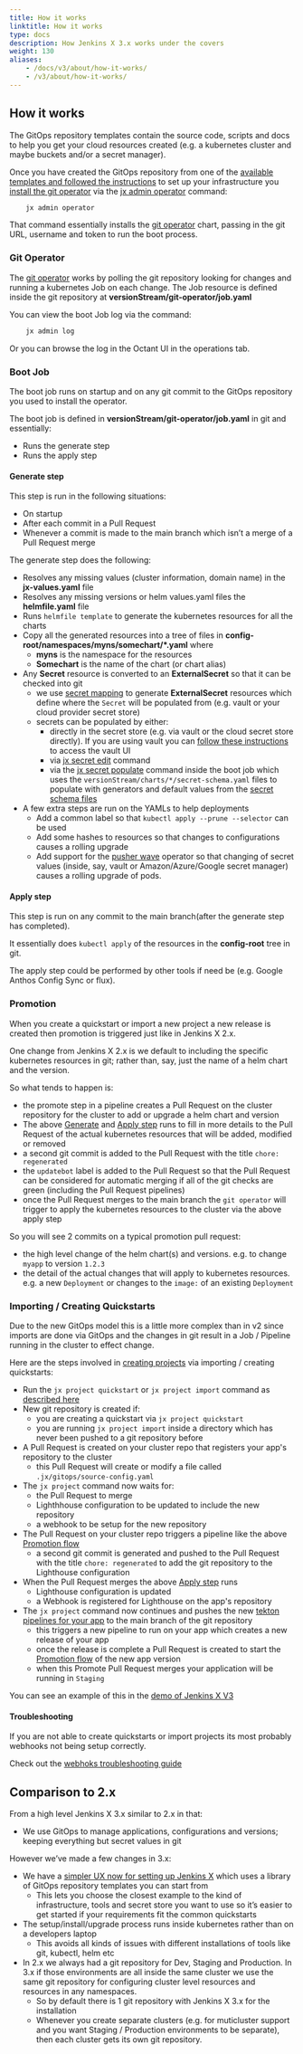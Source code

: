 ```yaml
---
title: How it works
linktitle: How it works
type: docs
description: How Jenkins X 3.x works under the covers
weight: 130
aliases: 
    - /docs/v3/about/how-it-works/
    - /v3/about/how-it-works/
---
```



## How it works

The GitOps repository templates contain the source code, scripts and docs to help you get your cloud resources created (e.g. a kubernetes cluster and maybe buckets and/or a secret manager).

Once you have created the GitOps repository from one of the [available templates and followed the instructions](/v3/admin/platform/) to set up your infrastructure you [install the git operator](/v3/guides/operator/) via the [jx admin operator](https://github.com/jenkins-x/jx-admin/blob/master/docs/cmd/jx-admin_operator.md) command:


```bash
    jx admin operator
```


That command essentially installs the [git operator](https://github.com/jenkins-x/jx-git-operator) chart, passing in the git URL, username and token to run the boot process.


### Git Operator

The [git operator](https://github.com/jenkins-x/jx-git-operator) works by polling the git repository looking for changes and running a kubernetes Job on each change. The Job resource is defined inside the git repository at **versionStream/git-operator/job.yaml**

You can view the boot Job log via the command:


```bash
    jx admin log
```


Or you can browse the log in the Octant UI in the operations tab.


### Boot Job

The boot job runs on startup and on any git commit to the GitOps repository you used to install the operator.

The boot job is defined in **versionStream/git-operator/job.yaml** in git and essentially:


* Runs the generate step
* Runs the apply step


#### Generate step

This step is run in the following situations:


* On startup 
* After each commit in a Pull Request
* Whenever a commit is made to the main branch which isn’t a merge of a Pull Request merge


The generate step does the following:


* Resolves any missing values (cluster information, domain name) in the **jx-values.yaml** file
* Resolves any missing versions or helm values.yaml files the **helmfile.yaml** file
* Runs `helmfile template` to generate the kubernetes resources for all the charts
* Copy all the generated resources into a tree of files in **config-root/namespaces/myns/somechart/*.yaml** where 
    * **myns** is the namespace for the resources
    * **Somechart** is the name of the chart (or chart alias) 
* Any **Secret** resource is converted to an **ExternalSecret** so that it can be checked into git
  * we use [secret mapping](https://github.com/jenkins-x/jx-secret#mappings) to generate **ExternalSecret** resources which define where the `Secret` will be populated from (e.g. vault or your cloud provider secret store)
  * secrets can be populated by either:
    * directly in the secret store (e.g. via vault or the cloud secret store directly). If you are using vault you can [follow these instructions](/v3/guides/secrets/vault/#using-vault) to access the vault UI
    * via [jx secret edit](/v3/guides/secrets/#edit-secrets) command
    * via the [jx secret populate](https://github.com/jenkins-x/jx-secret/blob/master/docs/cmd/jx-secret_populate.md) command inside the boot job which uses the `versionStream/charts/*/secret-schema.yaml` files to populate with generators and default values from the [secret schema files](https://github.com/jenkins-x/jx-secret#schema) 
* A few extra steps are run on the YAMLs to help deployments
    * Add a common label so that `kubectl apply --prune --selector` can be used
    * Add some hashes to resources so that changes to configurations causes a rolling upgrade
    * Add support for the [pusher wave](https://github.com/pusher/wave) operator so that changing of secret values (inside, say, vault or Amazon/Azure/Google secret manager) causes a rolling upgrade of pods.


#### Apply step

This step is run on any commit to the main branch(after the generate step has completed).

It essentially does `kubectl apply` of the resources in the **config-root** tree in git.

The apply step could be performed by other tools if need be (e.g. Google Anthos Config Sync or flux).


### Promotion

When you create a quickstart or import a new project a new release is created then promotion is triggered just like in Jenkins X 2.x.

One change from Jenkins X 2.x is we default to including the specific kubernetes resources in git; rather than, say, just the name of a helm chart and the version.

So what tends to happen is:

* the promote step in a pipeline creates a Pull Request on the cluster repository for the cluster to add or upgrade a helm chart and version
* The above [Generate](#generate-step) and [Apply step](#apply-step) runs to fill in more details to the Pull Request of the actual kubernetes resources that will be added, modified or removed
* a second git commit is added to the Pull Request with the title `chore: regenerated`
* the `updatebot` label is added to the Pull Request so that the Pull Request can be considered for automatic merging if all of the git checks are green (including the Pull Request pipelines)
* once the Pull Request merges to the main branch the `git operator` will trigger to apply the kubernetes resources to the cluster via the above apply step


So you will see 2 commits on a typical promotion pull request:

* the high level change of the helm chart(s) and versions. e.g. to change `myapp` to version `1.2.3` 
* the detail of the actual changes that will apply to kubernetes resources. e.g. a new `Deployment` or changes to the `image:` of an existing `Deployment` 


### Importing / Creating Quickstarts

Due to the new GitOps model this is a little more complex than in v2 since imports are done via GitOps and the changes in git result in a Job / Pipeline running in the cluster to effect change.

Here are the steps involved in [creating projects](/v3/develop/create-project/) via importing / creating quickstarts:

* Run the `jx project quickstart` or `jx project import` command as [described here](/v3/develop/create-project/)
* New git repository is created if:
  * you are creating a quickstart via `jx project quickstart`
  * you are running `jx project import` inside a directory which has never been pushed to a git repository before
* A Pull Request is created on your cluster repo that registers your app's repository to the cluster
  * this Pull Request will create or modify a file called `.jx/gitops/source-config.yaml`
* The `jx project` command now waits for: 
  * the Pull Request to merge
  * Lighthhouse configuration to be updated to include the new repository
  * a webhook to be setup for the new repository    
* The Pull Request on your cluster repo triggers a pipeline like the above [Promotion flow](#promotion) 
  * a second git commit is generated and pushed to the Pull Request with the title `chore: regenerated` to add the git repository to the Lighthouse configuration
* When the Pull Request merges the above [Apply step](#apply-step) runs
  * Lighthouse configuration is updated
  * a Webhook is registered for Lighthouse on the app's repository
* The `jx project` command now continues and pushes the new [tekton pipelines for your app](/v3/develop/pipeline-catalog/) to the main branch of the git repository
  * this triggers a new pipeline to run on your app which creates a new release of your app 
  * once the release is complete a Pull Request is created to start the [Promotion flow](#promotion) of the new app version
  * when this Promote Pull Request merges your application will be running in `Staging` 


You can see an example of this in the [demo of Jenkins X V3](/blog/2020/09/16/jx-v3-alpha/)  

#### Troubleshooting

If you are not able to create quickstarts or import projects its most probably webhooks not being setup correctly.

Check out the [webhoks troubleshooting guide](/v3/admin/troubleshooting/webhooks/)

## Comparison to 2.x

From a high level Jenkins X 3.x similar to 2.x in that:

* We use GitOps to manage applications, configurations and versions; keeping everything but secret values in git

However we’ve made a few changes in 3.x:

* We have a [simpler UX now for setting up Jenkins X](/v3/admin/platform/) which uses a library of GitOps repository templates you can start from
    * This lets you choose the closest example to the kind of infrastructure, tools and secret store you want to use so it’s easier to get started if your requirements fit the common quickstarts
* The setup/install/upgrade process runs inside kubernetes rather than on a developers laptop
    * This avoids all kinds of issues with different installations of tools like git, kubectl, helm etc
* In 2.x we always had a git repository for Dev, Staging and Production. In 3.x if those environments are all inside the same cluster we use the same git repository for configuring cluster level resources and resources in any namespaces.
    * So by default there is 1 git repository with Jenkins X 3.x for the installation
    * Whenever you create separate clusters (e.g. for muticluster support and you want Staging / Production environments to be separate), then each cluster gets its own git repository.
